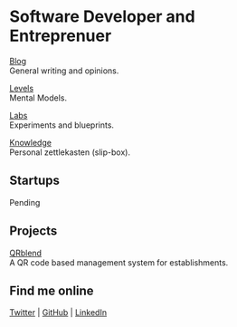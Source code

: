 # Software Developer and Entreprenuer

[Blog](/blog/) <br />General writing and opinions.

[Levels](/levels/) <br />Mental Models.

[Labs](/labs/) <br />Experiments and blueprints.

[Knowledge](/knowledge/) <br />Personal zettlekasten (slip-box).

## Startups

Pending

## Projects

[QRblend](https://qrblend.com)<br />
A QR code based management system for establishments.

## Find me online

[Twitter](https://twitter.com/stradamoney) | [GitHub](https://github.com/nicoestrada) | [LinkedIn](https://www.linkedin.com/in/nicolassebastian/)
